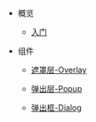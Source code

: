 * 概览
    - [入门](home.md)

* 组件
    - [遮罩层-Overlay](overlay.md)

    - [弹出层-Popup](popup.md)

    - [弹出框-Dialog](dialog.md)